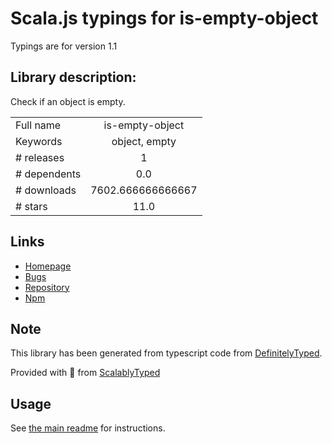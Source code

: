 
# Scala.js typings for is-empty-object

Typings are for version 1.1

## Library description:
Check if an object is empty.

|                    |                 |
| ------------------ | :-------------: |
| Full name          | is-empty-object |
| Keywords           | object, empty |
| # releases         | 1 |
| # dependents       | 0.0 |
| # downloads        | 7602.666666666667 |
| # stars            | 11.0 |

## Links
- [Homepage](https://github.com/gummesson/is-empty-object)
- [Bugs](https://github.com/gummesson/is-empty-object/issues)
- [Repository](https://github.com/gummesson/is-empty-object)
- [Npm](https://www.npmjs.com/package/is-empty-object)
    


## Note
This library has been generated from typescript code from [DefinitelyTyped](https://definitelytyped.org).

Provided with :purple_heart: from [ScalablyTyped](https://github.com/oyvindberg/ScalablyTyped)

## Usage
See [the main readme](../../readme.md) for instructions.


